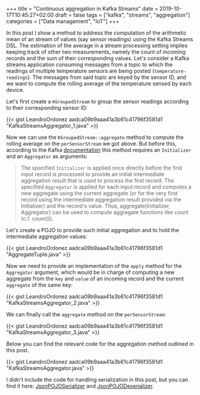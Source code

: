 +++
title = "Continuous aggregation in Kafka Streams"
date = 2019-10-17T10:45:27+02:00
draft = false
tags = ["kafka", "streams", "aggregation"]
categories = ["Data management", "IoT"]
+++

In this post I show a method to address the computation of the arithmetic mean of an stream of values (say sensor readings) using the Kafka Streams DSL. The estimation of the average in a stream processing setting implies keeping track of other two measurements, namely the count of incoming records and the sum of their corresponding values. Let's consider a Kafka streams application consuming messages from a topic to which the readings of multiple temperature sensors are being posted (`temperature-readings`). The messages from said topic are keyed by the sensor ID, and we want to compute the rolling average of the temperature sensed by each device. 

Let's first create a `KGroupedStream` to group the sensor readings according to their corresponding sensor ID:

{{< gist LeandroOrdonez aadca09b9aaa41a3b61c41796f3581d1 "KafkaStreamsAggregator_1.java" >}}

Now we can use the `KGroupedStream::aggregate` method to compute the rolling average on the `perSensorStream` we got above. But before this, according to the Kafka [documentation](https://docs.confluent.io/current/streams/javadocs/org/apache/kafka/streams/kstream/KGroupedStream.html#aggregate-org.apache.kafka.streams.kstream.Initializer-org.apache.kafka.streams.kstream.Aggregator-) this method requires an `Initializer` and an `Aggregator` as arguments:
                       
> The specified `Initializer` is applied once directly before the first input record is processed to provide an initial intermediate aggregation result that is used to process the first record. The specified `Aggregator` is applied for each input record and computes a new aggregate using the current aggregate (or for the very first record using the intermediate aggregation result provided via the Initializer) and the record's value. Thus, aggregate(Initializer, Aggregator) can be used to compute aggregate functions like count (c.f. count()). 

Let's create a POJO to provide such initial aggregation and to hold the intermediate aggregation values:

{{< gist LeandroOrdonez aadca09b9aaa41a3b61c41796f3581d1 "AggregateTuple.java" >}}

Now we need to provide an implementation of the `apply` method for the `Aggregator` argument, which would be in charge of computing a new aggregate from the `key` and `value` of an incoming record and the current `aggregate` of the same key:

{{< gist LeandroOrdonez aadca09b9aaa41a3b61c41796f3581d1 "KafkaStreamsAggregator_2.java" >}}

We can finally call the `aggregate` method on the `perSensorStream`:

{{< gist LeandroOrdonez aadca09b9aaa41a3b61c41796f3581d1 "KafkaStreamsAggregator_3.java" >}}

Below you can find the relevant code for the aggregation method outlined in this post.

{{< gist LeandroOrdonez aadca09b9aaa41a3b61c41796f3581d1 "KafkaStreamsAggregator.java" >}}

I didn't include the code for handling serialization in this post, but you can find it here: [JsonPOJOSerializer](https://gist.github.com/LeandroOrdonez/aadca09b9aaa41a3b61c41796f3581d1#file-jsonpojoserializer-java) and [JsonPOJODeserializer](https://gist.github.com/LeandroOrdonez/aadca09b9aaa41a3b61c41796f3581d1#file-jsonpojodeserializer-java).